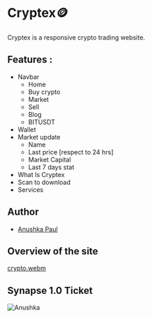 # Cryptex🪙
Cryptex is a responsive crypto trading website.

## Features :
- Navbar
  - Home
  - Buy crypto
  - Market
  - Sell
  - Blog
  - BITUSDT
- Wallet
- Market update
  - Name
  - Last price [respect to 24 hrs]
  - Market Capital
  - Last 7 days stat
- What Is Cryptex
- Scan to download
- Services

## Author
- [Anushka Paul](https://github.com/pilipi-puu-puu)

## Overview of the site
[crypto.webm](https://user-images.githubusercontent.com/87390353/214645676-d94a8c9f-0166-4d9b-9766-4651d7cf7e41.webm)

## Synapse 1.0 Ticket
![Anushka](https://user-images.githubusercontent.com/87390353/214646044-69651ab0-6ef2-4c67-9020-a5eee07fd0a0.png)
